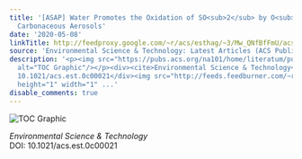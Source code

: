 ```yaml
---
title: '[ASAP] Water Promotes the Oxidation of SO<sub>2</sub> by O<sub>2</sub> over
  Carbonaceous Aerosols'
date: '2020-05-08'
linkTitle: http://feedproxy.google.com/~r/acs/esthag/~3/Mw_QNfBfFmU/acs.est.0c00021
source: 'Environmental Science & Technology: Latest Articles (ACS Publications)'
description: '<p><img src="https://pubs.acs.org/na101/home/literatum/publisher/achs/journals/content/esthag/0/esthag.ahead-of-print/acs.est.0c00021/20200508/images/medium/es0c00021_0006.gif"
  alt="TOC Graphic"/></p><div><cite>Environmental Science & Technology</cite></div><div>DOI:
  10.1021/acs.est.0c00021</div><img src="http://feeds.feedburner.com/~r/acs/esthag/~4/Mw_QNfBfFmU"
  height="1" width="1" ...'
disable_comments: true
---
```

<p><img src="https://pubs.acs.org/na101/home/literatum/publisher/achs/journals/content/esthag/0/esthag.ahead-of-print/acs.est.0c00021/20200508/images/medium/es0c00021_0006.gif" alt="TOC Graphic"/></p><div><cite>Environmental Science & Technology</cite></div><div>DOI: 10.1021/acs.est.0c00021</div><img src="http://feeds.feedburner.com/~r/acs/esthag/~4/Mw_QNfBfFmU" height="1" width="1" ...